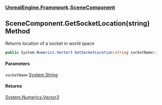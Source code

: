 ### [UnrealEngine.Framework](./UnrealEngine-Framework.md 'UnrealEngine.Framework').[SceneComponent](./SceneComponent.md 'UnrealEngine.Framework.SceneComponent')
## SceneComponent.GetSocketLocation(string) Method
Returns location of a socket in world space  
```csharp
public System.Numerics.Vector3 GetSocketLocation(string socketName);
```
#### Parameters
<a name='UnrealEngine-Framework-SceneComponent-GetSocketLocation(string)-socketName'></a>
`socketName` [System.String](https://docs.microsoft.com/en-us/dotnet/api/System.String 'System.String')  
  
#### Returns
[System.Numerics.Vector3](https://docs.microsoft.com/en-us/dotnet/api/System.Numerics.Vector3 'System.Numerics.Vector3')  
